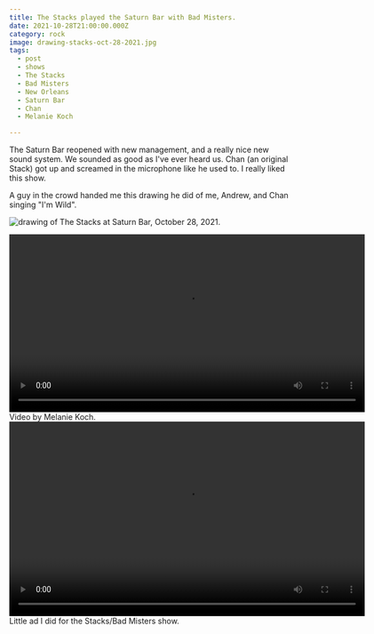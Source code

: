```yaml
---
title: The Stacks played the Saturn Bar with Bad Misters.
date: 2021-10-28T21:00:00.000Z
category: rock
image: drawing-stacks-oct-28-2021.jpg
tags:
  - post 
  - shows
  - The Stacks
  - Bad Misters
  - New Orleans
  - Saturn Bar
  - Chan
  - Melanie Koch

---
```


The Saturn Bar reopened with new management, and a really nice new sound system. We sounded as good as I've ever heard us. Chan (an original Stack) got up and screamed in the microphone like he used to. I really liked this show.

A guy in the crowd handed me this drawing he did of me, Andrew, and Chan singing "I'm Wild".

![drawing of The Stacks at Saturn Bar, October 28, 2021.](/static/img/drawing-stacks-oct-28-2021.jpg)

<div style="width: 100%; text-align: center;">
  <video style="width: 640px; text-align: center;" controls loop>
  <source type="video/mp4" src="/static/video/stacks-mkoch-oct-28-2021.mp4"></source>
  <p>Your browser does not support the video element.</p>
</video>
</div>
<figcaption>Video by Melanie Koch.</figcaption>

<div style="width: 100%; text-align: center;">
  <video style="width: 640px; height: 350px;text-align: center;" controls loop>
  <source type="video/mp4" src="/static/video/bad-misters-stacks-oct-28-2021.mp4"></source>
  <p>Your browser does not support the video element.</p>
</video>
</div>
<figcaption>Little ad I did for the Stacks/Bad Misters show.</figcaption>